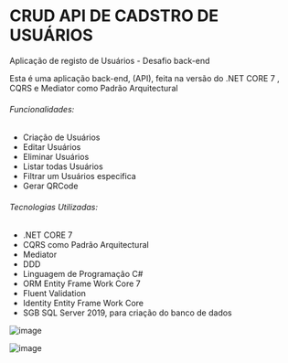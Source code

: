 # CRUD API DE CADSTRO DE USUÁRIOS
<p>Aplicação de registo de Usuários - Desafio back-end</p>
Esta é uma aplicação back-end, (API), feita na versão do .NET CORE 7 , CQRS e Mediator como Padrão Arquitectural
<h6>Funcionalidades: </h6>
<ul> 
   <li>Criação de Usuários</li>
   <li>Editar Usuários</li>
   <li>Eliminar Usuários</li>
   <li>Listar todas Usuários</li>
   <li>Filtrar um Usuários especifica</li>
   <li>Gerar QRCode</li>	
</ul>

<h6>Tecnologias Utilizadas:</h6>
<ul> 
   <li>.NET CORE 7</li>
   <li>CQRS como Padrão Arquitectural</li>
   <li>Mediator</li>
   <li>DDD</li>
   <li>Linguagem de Programação C#</li>
   <li>ORM Entity Frame Work Core 7 </li>
   <li> Fluent Validation </li>
   <li>Identity Entity Frame Work Core </li>
   <li>SGB SQL Server 2019, para criação do banco de dados</li>
</ul>

![image](https://github.com/user-attachments/assets/707daeec-badb-48c0-a5d9-526c92f3a67b)

![image](https://github.com/user-attachments/assets/2d0eb8d0-2bc4-4e46-bcb8-5c1b4b223ebd)
